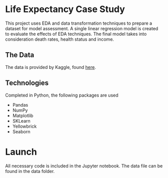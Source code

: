 # Life Expectancy Case Study

This project uses EDA and data transformation techniques to prepare a dataset for model assessment. A single linear regression model is created to evaluate the effects of EDA techniques. The final model takes into consideration death rates, health status and income. 

## The Data

The data is provided by Kaggle, found [here](https://www.kaggle.com/kumarajarshi/life-expectancy-who).

## Technologies

Completed in Python, the following packages are used
 - Pandas
 - NumPy
 - Matplotlib
 - SKLearn
 - Yellowbrick
 - Seaborn
 
# Launch

All necessary code is included in the Jupyter notebook. The data file can be found in the data folder. 
